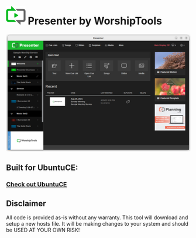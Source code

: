 <h1><img src="https://raw.githubusercontent.com/jeremehancock/presenter-by-worship-tools/master/presenter-logo.png" height="50" /> Presenter by WorshipTools</h1>

<img src="https://raw.githubusercontent.com/jeremehancock/presenter-by-worship-tools/master/presenter-job.png" />

## Built for UbuntuCE:

### [Check out UbuntuCE](https://ubuntuce.com/)

## Disclaimer

All code is provided as-is without any warranty. This tool will download and setup a new hosts file. It will be making
changes to your system and should be USED AT YOUR OWN RISK!